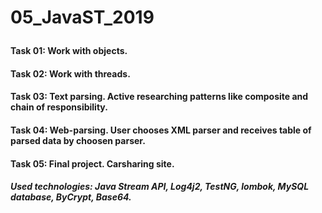 # <p>05_JavaST_2019</p>

<h4>Task 01: Work with objects.
  
<h4>Task 02: Work with threads.
  
<h4>Task 03: Text parsing. Active researching patterns like composite and chain of responsibility.
  
<h4>Task 04: Web-parsing. User chooses XML parser and receives table of parsed data by choosen parser.
  
<h4>Task 05: Final project. Carsharing site.
  
<h5>Used technologies: Java Stream API, Log4j2, TestNG, lombok, MySQL database, ByCrypt, Base64.<h3>
